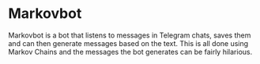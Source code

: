 # Markovbot

Markovbot is a bot that listens to messages in Telegram chats, saves them and can then
generate messages based on the text. This is all done using Markov Chains and
the messages the bot generates can be fairly hilarious.
